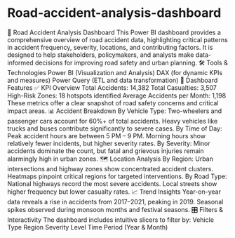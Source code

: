 # Road-accident-analysis-dashboard
🚦 Road Accident Analysis Dashboard
This Power BI dashboard provides a comprehensive overview of road accident data, highlighting critical patterns in accident frequency, severity, locations, and contributing factors. It is designed to help stakeholders, policymakers, and analysts make data-informed decisions for improving road safety and urban planning.
🛠️ Tools & Technologies
Power BI (Visualization and Analysis)
DAX (for dynamic KPIs and measures)
Power Query (ETL and data transformation)
📌 Dashboard Features
✅ KPI Overview
Total Accidents: 14,382
Total Casualties: 3,507
High-Risk Zones: 18 hotspots identified
Average Accidents per Month: 1,198
These metrics offer a clear snapshot of road safety concerns and critical impact areas.
📊 Accident Breakdown
By Vehicle Type:
Two-wheelers and passenger cars account for 60%+ of total accidents.
Heavy vehicles like trucks and buses contribute significantly to severe cases.
By Time of Day:
Peak accident hours are between 5 PM – 9 PM.
Morning hours show relatively fewer incidents, but higher severity rates.
By Severity:
Minor accidents dominate the count, but fatal and grievous injuries remain alarmingly high in urban zones.
🗺️ Location Analysis
By Region:
Urban intersections and highway zones show concentrated accident clusters.
Heatmaps pinpoint critical regions for targeted interventions.
By Road Type:
National highways record the most severe accidents.
Local streets show higher frequency but lower casualty rates.
📈 Trend Insights
Year-on-year data reveals a rise in accidents from 2017–2021, peaking in 2019.
Seasonal spikes observed during monsoon months and festival seasons.
🎛️ Filters & Interactivity
The dashboard includes intuitive slicers to filter by:
Vehicle Type
Region
Severity Level
Time Period (Year & Month)
